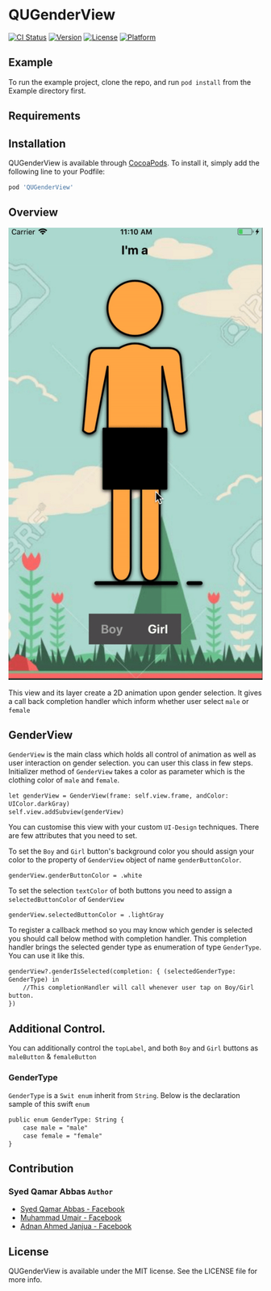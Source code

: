 # QUGenderView

[![CI Status](https://img.shields.io/travis/etDev24/QUGenderView.svg?style=flat)](https://travis-ci.org/etDev24/QUGenderView)
[![Version](https://img.shields.io/cocoapods/v/QUGenderView.svg?style=flat)](https://cocoapods.org/pods/QUGenderView)
[![License](https://img.shields.io/cocoapods/l/QUGenderView.svg?style=flat)](https://cocoapods.org/pods/QUGenderView)
[![Platform](https://img.shields.io/cocoapods/p/QUGenderView.svg?style=flat)](https://cocoapods.org/pods/QUGenderView)

## Example

To run the example project, clone the repo, and run `pod install` from the Example directory first.

## Requirements

## Installation

QUGenderView is available through [CocoaPods](https://cocoapods.org). To install
it, simply add the following line to your Podfile:

```ruby
pod 'QUGenderView'
```

## Overview
![demo](./gender_selection_demo.gif)

This view and its layer create a 2D animation upon gender selection.
It gives a call back completion handler which inform whether user select `male` or `female`

## GenderView
`GenderView` is the main class which holds all control of animation as well as user interaction on gender selection.
you can user this class in few steps. Initializer method of `GenderView` takes a color as parameter which is the clothing color of `male` and `female`.


    let genderView = GenderView(frame: self.view.frame, andColor: UIColor.darkGray)
    self.view.addSubview(genderView)

You can customise this view with your custom `UI-Design` techniques. There are few attributes that you need to set.

To set the `Boy` and `Girl` button's background color you should assign your color to the property of `GenderView` object of name `genderButtonColor`.

    genderView.genderButtonColor = .white

To set the selection `textColor` of both buttons you need to assign a `selectedButtonColor` of `GenderView`

    genderView.selectedButtonColor = .lightGray

To register a callback method so you may know which gender is selected you should call below method with completion handler. This completion handler brings the selected gender type as enumeration of type `GenderType`. You can use it like this.

    genderView?.genderIsSelected(completion: { (selectedGenderType: GenderType) in
        //This completionHandler will call whenever user tap on Boy/Girl button.
    }) 


## Additional Control.
You can additionally control the `topLabel`, and both `Boy` and `Girl` buttons as `maleButton` & `femaleButton`

### GenderType
`GenderType` is a `Swit enum` inherit from `String`. Below is the declaration sample of this swift `enum`

```
public enum GenderType: String {
    case male = "male"
    case female = "female"
}
```

## Contribution
### Syed Qamar Abbas `Author`
* [Syed Qamar Abbas - Facebook](https://www.facebook.com/syedqamar.a)
* [Muhammad Umair - Facebook](https://www.facebook.com/umair.sharif99)
* [Adnan Ahmed Janjua - Facebook](https://www.facebook.com/adnanahmadjanjua)


## License

QUGenderView is available under the MIT license. See the LICENSE file for more info.
